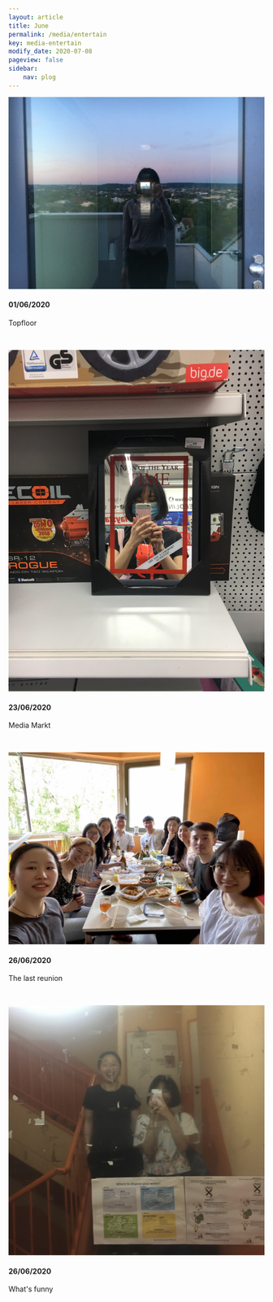 ```yaml
---
layout: article
title: June
permalink: /media/entertain
key: media-entertain
modify_date: 2020-07-08
pageview: false
sidebar:
    nav: plog
---
```




<!--more-->



<div class="card">
  <div class="card__image">
    <img class="image" src="https://github.com/Yuleii/Yuleii.github.io/raw/master/pictures/plog_pics/june/20200601.JPG"/>
  </div>
  <div class="card__content">
    <div class="card__header">
      <h4>01/06/2020</h4>
    </div>
    <p>
      Topfloor
    </p>
  </div>
</div>

&nbsp;

<div class="card">
  <div class="card__image">
    <img class="image" src="https://github.com/Yuleii/Yuleii.github.io/raw/master/pictures/plog_pics/june/20200623.JPG"/>
  </div>
  <div class="card__content">
    <div class="card__header">
      <h4>23/06/2020</h4>
    </div>
    <p>
      Media Markt
    </p>
  </div>
</div>

&nbsp;

<div class="card">
  <div class="card__image">
    <img class="image" src="https://github.com/Yuleii/Yuleii.github.io/raw/master/pictures/plog_pics/june/20200626-1.JPG"/>
  </div>
  <div class="card__content">
    <div class="card__header">
      <h4>26/06/2020</h4>
    </div>
    <p>
      The last reunion
    </p>
  </div>
</div>

&nbsp;

<div class="card">
  <div class="card__image">
    <img class="image" src="https://github.com/Yuleii/Yuleii.github.io/raw/master/pictures/plog_pics/june/20200626-2.JPG"/>
  </div>
  <div class="card__content">
    <div class="card__header">
      <h4>26/06/2020</h4>
    </div>
    <p>
      What's funny
    </p>
  </div>
</div>
